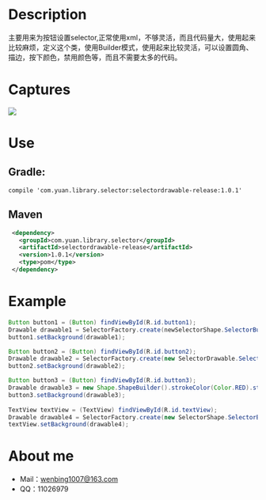 # Description

主要用来为按钮设置selector,正常使用xml，不够灵活，而且代码量大，使用起来比较麻烦，定义这个类，使用Builder模式，使用起来比较灵活，可以设置圆角、描边，按下颜色，禁用颜色等，而且不需要太多的代码。

# Captures
![][image-1]

# Use

## Gradle:
	compile 'com.yuan.library.selector:selectordrawable-release:1.0.1'

## Maven

```xml
 <dependency>
   <groupId>com.yuan.library.selector</groupId>
   <artifactId>selectordrawable-release</artifactId>
   <version>1.0.1</version>
   <type>pom</type>
 </dependency>
 ```


# Example

```java
Button button1 = (Button) findViewById(R.id.button1);
Drawable drawable1 = SelectorFactory.create(newSelectorShape.SelectorBuilder().normalColor(Color.RED).pressColor(Color.GREEN).shapeBuilder(new Shape.ShapeBuilder().corner(30)).build());
button1.setBackground(drawable1);

Button button2 = (Button) findViewById(R.id.button2);
Drawable drawable2 = SelectorFactory.create(new SelectorDrawable.SelectorBuilder().normalDrawable(getDrawable(R.mipmap.test_normal)).pressDrawable(getDrawable(R.mipmap.test_press)).build());
button2.setBackground(drawable2);

Button button3 = (Button) findViewById(R.id.button3);
Drawable drawable3 = new Shape.ShapeBuilder().strokeColor(Color.RED).strokeWidth(4).corner(30).build().createGradientDrawable(Color.RED);
button3.setBackground(drawable3);
 
TextView textView = (TextView) findViewById(R.id.textView);
Drawable drawable4 = SelectorFactory.create(new SelectorShape.SelectorBuilder().normalColor(Color.RED).pressColor(Color.GREEN).shapeBuilder(new Shape.ShapeBuilder().corner(30)).build());
textView.setBackground(drawable4);
  ```


# About me
- Mail：[wenbing1007@163.com][1]
- QQ：11026979



[1]:	mailto:wenbing1007@163.com

[image-1]:	https://raw.githubusercontent.com/yuanwenbing/SelectorDrawable/master/captures/2016-11-29%2023_49_02.gif